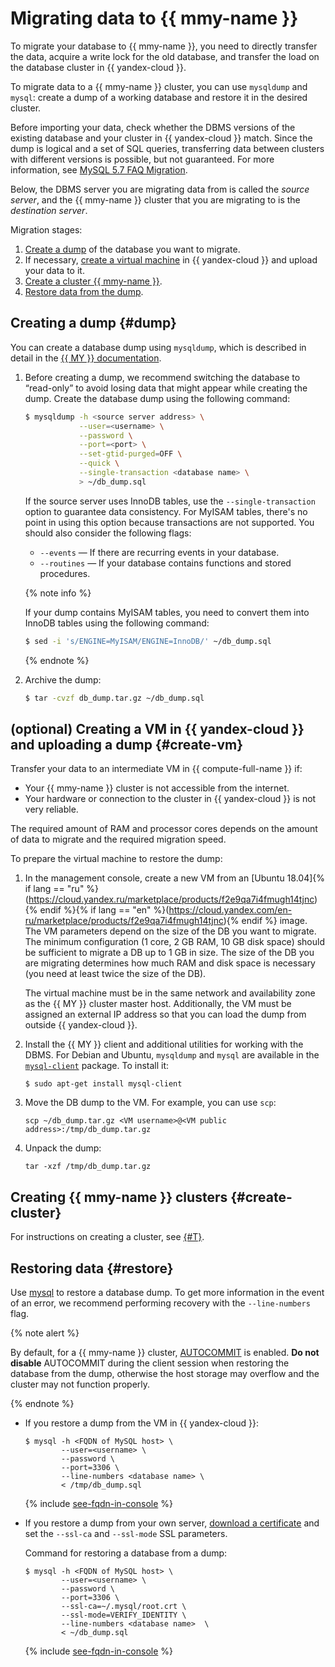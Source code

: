 # Migrating data to {{ mmy-name }}

To migrate your database to {{ mmy-name }}, you need to directly transfer the data, acquire a write lock for the old database, and transfer the load on the database cluster in {{ yandex-cloud }}.

To migrate data to a {{ mmy-name }} cluster, you can use `mysqldump` and `mysql`: create a dump of a working database and restore it in the desired cluster.

Before importing your data, check whether the DBMS versions of the existing database and your cluster in {{ yandex-cloud }} match. Since the dump is logical and a set of SQL queries, transferring data between clusters with different versions is possible, but not guaranteed. For more information, see [MySQL 5.7 FAQ Migration](https://dev.mysql.com/doc/refman/5.7/en/faqs-migration.html).

Below, the DBMS server you are migrating data from is called the _source server_, and the {{ mmy-name }} cluster that you are migrating to is the _destination server_.

Migration stages:

1. [Create a dump](#dump) of the database you want to migrate.
1. If necessary, [create a virtual machine](#create-vm) in {{ yandex-cloud }} and upload your data to it.
1. [Create a cluster {{ mmy-name }}](#create-cluster).
1. [Restore data from the dump](#restore).

## Creating a dump {#dump}

You can create a database dump using `mysqldump`, which is described in detail in the [{{ MY }} documentation](https://dev.mysql.com/doc/refman/5.7/en/mysqlpump.html).

1. Before creating a dump, we recommend switching the database to <q>read-only</q> to avoid losing data that might appear while creating the dump. Create the database dump using the following command:

    ```bash
    $ mysqldump -h <source server address> \
                --user=<username> \
                --password \
                --port=<port> \
                --set-gtid-purged=OFF \
                --quick \
                --single-transaction <database name> \
                > ~/db_dump.sql
    ```

   If the source server uses InnoDB tables, use the `--single-transaction` option to guarantee data consistency. For MyISAM tables, there's no point in using this option because transactions are not supported. You should also consider the following flags:
   * `--events` — If there are recurring events in your database.
   * `--routines` — If your database contains functions and stored procedures.

   {% note info %}

   If your dump contains MyISAM tables, you need to convert them into InnoDB tables using the following command:

     ```bash
     $ sed -i 's/ENGINE=MyISAM/ENGINE=InnoDB/' ~/db_dump.sql
     ```

   {% endnote %}

1. Archive the dump:

    ```bash
    $ tar -cvzf db_dump.tar.gz ~/db_dump.sql
    ```

## (optional) Creating a VM in {{ yandex-cloud }} and uploading a dump {#create-vm}

Transfer your data to an intermediate VM in {{ compute-full-name }} if:

* Your {{ mmy-name }} cluster is not accessible from the internet.
* Your hardware or connection to the cluster in {{ yandex-cloud }} is not very reliable.

The required amount of RAM and processor cores depends on the amount of data to migrate and the required migration speed.

To prepare the virtual machine to restore the dump:

1. In the management console, create a new VM from an [Ubuntu 18.04]{% if lang == "ru" %}(https://cloud.yandex.ru/marketplace/products/f2e9qa7i4fmugh14tjnc){% endif %}{% if lang == "en" %}(https://cloud.yandex.com/en-ru/marketplace/products/f2e9qa7i4fmugh14tjnc){% endif %} image. The VM parameters depend on the size of the DB you want to migrate. The minimum configuration (1 core, 2 GB RAM, 10 GB disk space) should be sufficient to migrate a DB up to 1 GB in size. The size of the DB you are migrating determines how much RAM and disk space is necessary (you need at least twice the size of the DB).

    The virtual machine must be in the same network and availability zone as the {{ MY }} cluster master host. Additionally, the VM must be assigned an external IP address so that you can load the dump from outside {{ yandex-cloud }}.

1. Install the {{ MY }} client and additional utilities for working with the DBMS. For Debian and Ubuntu, `mysqldump` and `mysql` are available in the [`mysql-client`](https://packages.ubuntu.com/search?keywords=mysql-client) package. To install it:

   ```
   $ sudo apt-get install mysql-client
   ```

1. Move the DB dump to the VM. For example, you can use `scp`:

    ```
    scp ~/db_dump.tar.gz <VM username>@<VM public address>:/tmp/db_dump.tar.gz
    ```

1. Unpack the dump:

    ```
    tar -xzf /tmp/db_dump.tar.gz
    ```

## Creating {{ mmy-name }} clusters {#create-cluster}

For instructions on creating a cluster, see [{#T}](./cluster-create.md).

## Restoring data {#restore}

Use [mysql](https://dev.mysql.com/doc/refman/5.7/en/mysql.html) to restore a database dump. To get more information in the event of an error, we recommend performing recovery with the `--line-numbers` flag.

{% note alert %}

By default, for a {{ mmy-name }} cluster, [AUTOCOMMIT](https://dev.mysql.com/doc/refman/8.0/en/server-system-variables.html#sysvar_autocommit) is enabled. **Do not disable** AUTOCOMMIT during the client session when restoring the database from the dump, otherwise the host storage may overflow and the cluster may not function properly.

{% endnote %}

* If you restore a dump from the VM in {{ yandex-cloud }}:

    ```
    $ mysql -h <FQDN of MySQL host> \
            --user=<username> \
            --password \
            --port=3306 \
            --line-numbers <database name> \
            < /tmp/db_dump.sql
    ```

    {% include [see-fqdn-in-console](../../_includes/mdb/see-fqdn-in-console.md) %}

* If you restore a dump from your own server, [download a certificate](connect.md#configuring-an-ssl-certificate) and set the `--ssl-ca` and `--ssl-mode` SSL parameters.

  Command for restoring a database from a dump:

   ```
   $ mysql -h <FQDN of MySQL host> \
           --user=<username> \
           --password \
           --port=3306 \
           --ssl-ca=~/.mysql/root.crt \
           --ssl-mode=VERIFY_IDENTITY \
           --line-numbers <database name>  \
           < ~/db_dump.sql
   ```

   {% include [see-fqdn-in-console](../../_includes/mdb/see-fqdn-in-console.md) %}

